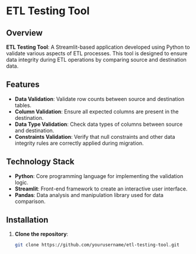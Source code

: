 # ETL Testing Tool

## Overview
**ETL Testing Tool**: A Streamlit-based application developed using Python to validate various aspects of ETL processes. This tool is designed to ensure data integrity during ETL operations by comparing source and destination data.

## Features
- **Data Validation**: Validate row counts between source and destination tables.
- **Column Validation**: Ensure all expected columns are present in the destination.
- **Data Type Validation**: Check data types of columns between source and destination.
- **Constraints Validation**: Verify that null constraints and other data integrity rules are correctly applied during migration.

## Technology Stack
- **Python**: Core programming language for implementing the validation logic.
- **Streamlit**: Front-end framework to create an interactive user interface.
- **Pandas**: Data analysis and manipulation library used for data comparison.

## Installation

1. **Clone the repository**:
   ```bash
   git clone https://github.com/yourusername/etl-testing-tool.git
   
